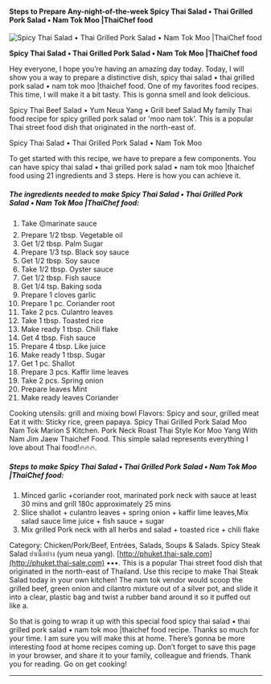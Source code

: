            

#### Steps to Prepare Any-night-of-the-week Spicy Thai Salad • Thai Grilled Pork Salad • Nam Tok Moo |ThaiChef food

![Spicy Thai Salad • Thai Grilled Pork Salad • Nam Tok Moo |ThaiChef food](https://img-global.cpcdn.com/recipes/386059c586b4185e/751x532cq70/spicy-thai-salad-%e2%80%a2-thai-grilled-pork-salad-%e2%80%a2-nam-tok-moo-thaichef-food-recipe-main-photo.jpg)

**Spicy Thai Salad • Thai Grilled Pork Salad • Nam Tok Moo |ThaiChef food**

Hey everyone, I hope you’re having an amazing day today. Today, I will show you a way to prepare a distinctive dish, spicy thai salad • thai grilled pork salad • nam tok moo |thaichef food. One of my favorites food recipes. This time, I will make it a bit tasty. This is gonna smell and look delicious.

Spicy Thai Beef Salad • Yum Neua Yang • Grill beef Salad My family Thai food recipe for spicy grilled pork salad or 'moo nam tok'. This is a popular Thai street food dish that originated in the north-east of.

Spicy Thai Salad • Thai Grilled Pork Salad • Nam Tok Moo

To get started with this recipe, we have to prepare a few components. You can have spicy thai salad • thai grilled pork salad • nam tok moo |thaichef food using 21 ingredients and 3 steps. Here is how you can achieve it.

##### The ingredients needed to make Spicy Thai Salad • Thai Grilled Pork Salad • Nam Tok Moo |ThaiChef food:

1.  Take 🟡marinate sauce
2.  Prepare 1/2 tbsp. Vegetable oil
3.  Get 1/2 tbsp. Palm Sugar
4.  Prepare 1/3 tsp. Black soy sauce
5.  Get 1/2 tbsp. Soy sauce
6.  Take 1/2 tbsp. Oyster sauce
7.  Get 1/2 tbsp. Fish sauce
8.  Get 1/4 tsp. Baking soda
9.  Prepare 1 cloves garlic
10.  Prepare 1 pc. Coriander root
11.  Take 2 pcs. Culantro leaves
12.  Take 1 tbsp. Toasted rice
13.  Make ready 1 tbsp. Chili flake
14.  Get 4 tbsp. Fish sauce
15.  Prepare 4 tbsp. Like juice
16.  Make ready 1 tbsp. Sugar
17.  Get 1 pc. Shallot
18.  Prepare 3 pcs. Kaffir lime leaves
19.  Take 2 pcs. Spring onion
20.  Prepare leaves Mint
21.  Make ready leaves Coriander

Cooking utensils: grill and mixing bowl Flavors: Spicy and sour, grilled meat Eat it with: Sticky rice, green papaya. Spicy Thai Grilled Pork Salad Moo Nam Tok Marion S Kitchen. Pork Neck Roast Thai Style Kor Moo Yang With Nam Jim Jaew Thaichef Food. This simple salad represents everything I love about Thai food!🔥🔥🔥.

##### Steps to make Spicy Thai Salad • Thai Grilled Pork Salad • Nam Tok Moo |ThaiChef food:

1.  Minced garlic +coriander root, marinated pork neck with sauce at least 30 mins and grill 180c approximately 25 mins
2.  Slice shallot + culantro leaves + spring onion + kaffir lime leaves,Mix salad sauce lime juice + fish sauce + sugar
3.  Mix grilled Pork neck with all herbs and salad + toasted rice + chili flake

Category: Chicken/Pork/Beef, Entrées, Salads, Soups & Salads. Spicy Steak Salad ยำเนื้อย่าง (yum neua yang). [http://phuket.thai-sale.com](http://phuket.thai-sale.com) •••. This is a popular Thai street food dish that originated in the north-east of Thailand. Use this recipe to make Thai Steak Salad today in your own kitchen! The nam tok vendor would scoop the grilled beef, green onion and cilantro mixture out of a silver pot, and slide it into a clear, plastic bag and twist a rubber band around it so it puffed out like a.

So that is going to wrap it up with this special food spicy thai salad • thai grilled pork salad • nam tok moo |thaichef food recipe. Thanks so much for your time. I am sure you will make this at home. There’s gonna be more interesting food at home recipes coming up. Don’t forget to save this page in your browser, and share it to your family, colleague and friends. Thank you for reading. Go on get cooking!

* * *